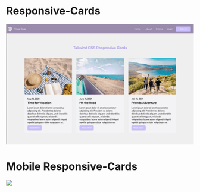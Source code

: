 # Responsive-Cards

![](images/cards.gif)


# Mobile Responsive-Cards

![](images/cards-responsive.gif)
